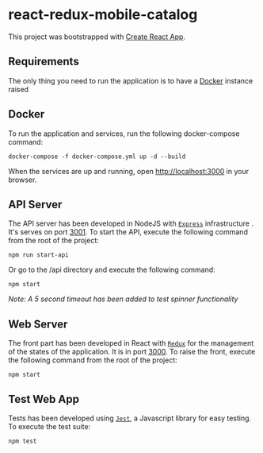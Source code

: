 # react-redux-mobile-catalog

This project was bootstrapped with [Create React App](https://github.com/facebookincubator/create-react-app).

## Requirements

The only thing you need to run the application is to have a [Docker](https://www.docker.com) instance raised

## Docker

To run the application and services, run the following docker-compose command:

```shell
docker-compose -f docker-compose.yml up -d --build
```

When the services are up and running, open [http://localhost:3000](http://localhost:3000) in your browser.

## API Server

The API server has been developed in NodeJS with [`Express`](http://expressjs.com/) infrastructure . It's serves on port [3001](http://localhost:3001/phones). To start the API, execute the following command from the root of the project:

```shell
npm run start-api
```

Or go to the /api directory and execute the following command:

```shell
npm start
```

_Note: A 5 second timeout has been added to test spinner functionality_

## Web Server

The front part has been developed in React with [`Redux`](https://redux.js.org/) for the management of the states of the application. It is in port [3000](http://localhost:3000). To raise the front, execute the following command from the root of the project:

```shell
npm start
```

## Test Web App

Tests has been developed using [`Jest`](https://jestjs.io/), a Javascript library for easy testing. To execute the test suite:

```shell
npm test
```
